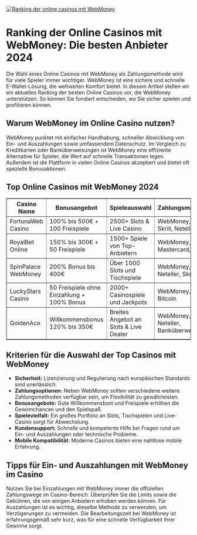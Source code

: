 [![Ranking der online casinos mit WebMoney](https://123-caf.pages.dev/gitsignup.png)](https://vrmoo.ru/Bt82HjjY)

<h1>Ranking der Online Casinos mit WebMoney: Die besten Anbieter 2024</h1>  <p>Die Wahl eines Online Casinos mit WebMoney als Zahlungsmethode wird für viele Spieler immer wichtiger. WebMoney ist eine sichere und schnelle E-Wallet-Lösung, die weltweiten Komfort bietet. In diesem Artikel stellen wir ein aktuelles Ranking der besten Online Casinos vor, die WebMoney unterstützen. So können Sie fundiert entscheiden, wo Sie sicher spielen und profitieren können.</p>  <h2>Warum WebMoney im Online Casino nutzen?</h2> <p>WebMoney punktet mit einfacher Handhabung, schneller Abwicklung von Ein- und Auszahlungen sowie umfassendem Datenschutz. Im Vergleich zu Kreditkarten oder Banküberweisungen ist WebMoney eine effiziente Alternative für Spieler, die Wert auf schnelle Transaktionen legen. Außerdem ist die Plattform in vielen Online Casinos akzeptiert und bietet oft spezielle Bonusaktionen.</p>  <h2>Top Online Casinos mit WebMoney 2024</h2> <table border="1" cellspacing="0" cellpadding="8">   <thead>     <tr>       <th>Casino Name</th>       <th>Bonusangebot</th>       <th>Spieleauswahl</th>       <th>Zahlungsmethoden</th>       <th>Support</th>     </tr>   </thead>   <tbody>     <tr>       <td>FortunaWeb Casino</td>       <td>100% bis 500€ + 100 Freispiele</td>       <td>2500+ Slots & Live Casino</td>       <td>WebMoney, Visa, Skrill, Neteller</td>       <td>24/7 Live Chat & E-Mail</td>     </tr>     <tr>       <td>RoyalBet Online</td>       <td>150% bis 300€ + 50 Freispiele</td>       <td>1500+ Spiele von Top-Anbietern</td>       <td>WebMoney, Mastercard, PayPal</td>       <td>Multilinguale Hotline & Chat</td>     </tr>     <tr>       <td>SpinPalace WebMoney</td>       <td>200% Bonus bis 400€</td>       <td>Über 1000 Slots und Tischspiele</td>       <td>WebMoney, Neteller, Skrill</td>       <td>E-Mail Support & FAQ</td>     </tr>     <tr>       <td>LuckyStars Casino</td>       <td>50 Freispiele ohne Einzahlung + 100% Bonus</td>       <td>2000+ Casinospiele und Jackpots</td>       <td>WebMoney, Visa, Bitcoin</td>       <td>Live Chat 12h täglich</td>     </tr>     <tr>       <td>GoldenAce</td>       <td>Willkommensbonus 120% bis 350€</td>       <td>Breites Angebot an Slots & Live Dealer</td>       <td>WebMoney, Skrill, Neteller, Banküberweisung</td>       <td>24/7 Kundenservice via Chat</td>     </tr>   </tbody> </table>  <h2>Kriterien für die Auswahl der Top Casinos mit WebMoney</h2> <ul>   <li><strong>Sicherheit:</strong> Lizenzierung und Regulierung nach europäischen Standards sind unerlässlich.</li>   <li><strong>Zahlungsoptionen:</strong> Neben WebMoney sollten verschiedene weitere Zahlungsmethoden verfügbar sein, um Flexibilität zu gewährleisten.</li>   <li><strong>Bonusangebote:</strong> Gute Willkommensboni und Freispiele erhöhen die Gewinnchancen und den Spielspaß.</li>   <li><strong>Spielevielfalt:</strong> Ein großes Portfolio an Slots, Tischspielen und Live-Casino sorgt für Abwechslung.</li>   <li><strong>Kundensupport:</strong> Schnelle und kompetente Hilfe bei Fragen rund um Ein- und Auszahlungen oder technische Probleme.</li>   <li><strong>Mobile Kompatibilität:</strong> Moderne Casinos bieten eine nahtlose mobile Erfahrung.</li> </ul>  <h2>Tipps für Ein- und Auszahlungen mit WebMoney im Casino</h2> <p>Nutzen Sie bei Einzahlungen mit WebMoney immer die offiziellen Zahlungswege im Casino-Bereich. Überprüfen Sie die Limits sowie die Gebühren, die von einigen Anbietern erhoben werden können. Für Auszahlungen ist es wichtig, dieselbe Methode zu verwenden, um Verzögerungen zu vermeiden. Die Bearbeitungszeit bei WebMoney ist erfahrungsgemäß sehr kurz, was für eine schnelle Verfügbarkeit Ihrer Gewinne sorgt.</p>
